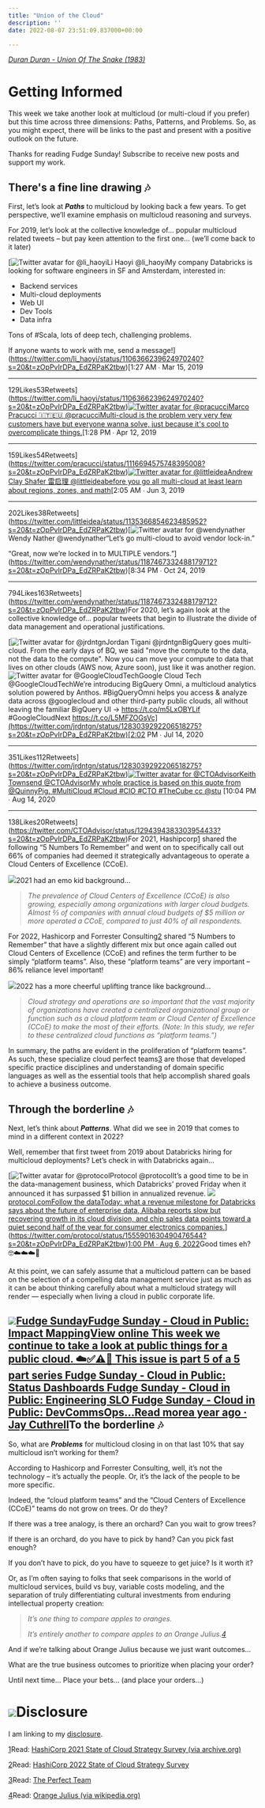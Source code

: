 ```yaml
---
title: "Union of the Cloud"
description: ''
date: 2022-08-07 23:51:09.837000+00:00

---
```


*[Duran Duran - Union Of The Snake (1983)](https://www.youtube.com/watch?v=n6p5Q6_JBes)*

Getting Informed
================

This week we take another look at multicloud (or multi-cloud if you prefer) but this time across three dimensions: Paths, Patterns, and Problems. So, as you might expect, there will be links to the past and present with a positive outlook on the future.

Thanks for reading Fudge Sunday! Subscribe to receive new posts and support my work.

There's a fine line drawing 🎶
-----------------------------

First, let’s look at ***Paths*** to multicloud by looking back a few years. To get perspective, we’ll examine emphasis on multicloud reasoning and surveys.

For 2019, let’s look at the collective knowledge of… popular multicloud related tweets – but pay keen attention to the first one… (we’ll come back to it later)

[![Twitter avatar for @li_haoyi](https://substackcdn.com/image/twitter_name/w_96/li_haoyi.jpg)Li Haoyi @li\_haoyiMy company Databricks is looking for software engineers in SF and Amsterdam, interested in:

- Backend services
- Multi-cloud deployments
- Web UI
- Dev Tools
- Data infra

Tons of #Scala, lots of deep tech, challenging problems.

If anyone wants to work with me, send a message!](https://twitter.com/li_haoyi/status/1106366239624970240?s=20&t=zOpPvIrDPa_EdZRPaK2tbw)[1:27 AM ∙ Mar 15, 2019

---

129Likes53Retweets](https://twitter.com/li_haoyi/status/1106366239624970240?s=20&t=zOpPvIrDPa_EdZRPaK2tbw)[![Twitter avatar for @pracucci](https://substackcdn.com/image/twitter_name/w_96/pracucci.jpg)Marco Pracucci 🇮🇹🇪🇺 @pracucciMulti-cloud is the problem very very few customers have but everyone wanna solve, just because it's cool to overcomplicate things.](https://twitter.com/pracucci/status/1116694575748395008?s=20&t=zOpPvIrDPa_EdZRPaK2tbw)[1:28 PM ∙ Apr 12, 2019

---

159Likes54Retweets](https://twitter.com/pracucci/status/1116694575748395008?s=20&t=zOpPvIrDPa_EdZRPaK2tbw)[![Twitter avatar for @littleidea](https://substackcdn.com/image/twitter_name/w_96/littleidea.jpg)Andrew Clay Shafer 雷启理 @littleideabefore you go all multi-cloud at least learn about regions, zones, and math](https://twitter.com/littleidea/status/1135366854623485952?s=20&t=zOpPvIrDPa_EdZRPaK2tbw)[2:05 AM ∙ Jun 3, 2019

---

202Likes38Retweets](https://twitter.com/littleidea/status/1135366854623485952?s=20&t=zOpPvIrDPa_EdZRPaK2tbw)[![Twitter avatar for @wendynather](https://substackcdn.com/image/twitter_name/w_96/wendynather.jpg)Wendy Nather @wendynather“Let’s go multi-cloud to avoid vendor lock-in.”

“Great, now we’re locked in to MULTIPLE vendors.”](https://twitter.com/wendynather/status/1187467332488179712?s=20&t=zOpPvIrDPa_EdZRPaK2tbw)[8:34 PM ∙ Oct 24, 2019

---

794Likes163Retweets](https://twitter.com/wendynather/status/1187467332488179712?s=20&t=zOpPvIrDPa_EdZRPaK2tbw)For 2020, let’s again look at the collective knowledge of… popular tweets that begin to illustrate the divide of data management and operational justifications.

[![Twitter avatar for @jrdntgn](https://substackcdn.com/image/twitter_name/w_96/jrdntgn.jpg)Jordan Tigani @jrdntgnBigQuery goes multi-cloud. From the early days of BQ, we said "move the compute to the data, not the data to the compute". Now you can move your compute to data that lives on other clouds (AWS now, Azure soon), just like it was another region. ![Twitter avatar for @GoogleCloudTech](https://substackcdn.com/image/twitter_name/w_40/GoogleCloudTech.jpg)Google Cloud Tech @GoogleCloudTechWe’re introducing BigQuery Omni, a multicloud analytics solution powered by Anthos. #BigQueryOmni helps you access & analyze data across @googlecloud and other third-party public clouds, all without leaving the familiar BigQuery UI → https://t.co/m5LxOBYLif #GoogleCloudNext https://t.co/L5MFZOGsVc](https://twitter.com/jrdntgn/status/1283039292206518275?s=20&t=zOpPvIrDPa_EdZRPaK2tbw)[2:02 PM ∙ Jul 14, 2020

---

351Likes112Retweets](https://twitter.com/jrdntgn/status/1283039292206518275?s=20&t=zOpPvIrDPa_EdZRPaK2tbw)[![Twitter avatar for @CTOAdvisor](https://substackcdn.com/image/twitter_name/w_96/CTOAdvisor.jpg)Keith Townsend @CTOAdvisorMy whole practice is based on this quote from @QuinnyPig. #MultiCloud #Cloud #CIO #CTO #TheCube cc @stu](https://twitter.com/CTOAdvisor/status/1294394383303954433?s=20&t=zOpPvIrDPa_EdZRPaK2tbw) [10:04 PM ∙ Aug 14, 2020

---

138Likes20Retweets](https://twitter.com/CTOAdvisor/status/1294394383303954433?s=20&t=zOpPvIrDPa_EdZRPaK2tbw)For 2021, Hashipcorp[1](#footnote-1) shared the following “5 Numbers To Remember” and went on to specifically call out 66% of companies had deemed it strategically advantageous to operate a Cloud Centers of Excellence (CCoE).

[![](https://bucketeer-e05bbc84-baa3-437e-9518-adb32be77984.s3.amazonaws.com/public/images/3614aaba-8de2-4fb8-a22d-d7eb7253988e_2204x1030.png)](https://substackcdn.com/image/fetch/f_auto,q_auto:good,fl_progressive:steep/https%3A%2F%2Fbucketeer-e05bbc84-baa3-437e-9518-adb32be77984.s3.amazonaws.com%2Fpublic%2Fimages%2F3614aaba-8de2-4fb8-a22d-d7eb7253988e_2204x1030.png)2021 had an emo kid background…
> *The prevalence of Cloud Centers of Excellence (CCoE) is also growing, especially among organizations with larger cloud budgets. Almost ⅔ of companies with annual cloud budgets of $5 million or more operated a CCoE, compared to just 40% of all respondents.*
> 
> 

For 2022, Hashicorp and Forrester Consulting[2](#footnote-2) shared “5 Numbers to Remember” that have a slightly different mix but once again called out Cloud Centers of Excellence (CCoE) and refines the term further to be simply “platform teams”. Also, these “platform teams” are very important – 86% reliance level important!

[![](https://bucketeer-e05bbc84-baa3-437e-9518-adb32be77984.s3.amazonaws.com/public/images/cd89557a-8102-4bf2-af0c-faf14376dc2a_2134x1016.png)](https://substackcdn.com/image/fetch/f_auto,q_auto:good,fl_progressive:steep/https%3A%2F%2Fbucketeer-e05bbc84-baa3-437e-9518-adb32be77984.s3.amazonaws.com%2Fpublic%2Fimages%2Fcd89557a-8102-4bf2-af0c-faf14376dc2a_2134x1016.png)2022 has a more cheerful uplifting trance like background…
> *Cloud strategy and operations are so important that the vast majority of organizations have created a centralized organizational group or function such as a cloud platform team or Cloud Center of Excellence (CCoE) to make the most of their efforts. (Note: In this study, we refer to these centralized cloud functions as “platform teams.”)*
> 
> 

In summary, the paths are evident in the proliferation of “platform teams”. As such, these specialize cloud perfect teams[3](#footnote-3) are those that developed specific practice disciplines and understanding of domain specific languages as well as the essential tools that help accomplish shared goals to achieve a business outcome.

Through the borderline 🎶
------------------------

Next, let’s think about ***Patterns***. What did we see in 2019 that comes to mind in a different context in 2022?

Well, remember that first tweet from 2019 about Databricks hiring for multicloud deployments? Let’s check in with Databricks again… 

[![Twitter avatar for @protocol](https://substackcdn.com/image/twitter_name/w_96/protocol.jpg)Protocol @protocolIt’s a good time to be in the data-management business, which Databricks' proved Friday when it announced it has surpassed $1 billion in annualized revenue. [![](https://bucketeer-e05bbc84-baa3-437e-9518-adb32be77984.s3.amazonaws.com/public/images/f490d925-eab1-40db-a637-1f539f6d9974_1200x600.jpeg)protocol.comFollow the dataToday: what a revenue milestone for Databricks says about the future of enterprise data, Alibaba reports slow but recovering growth in its cloud division, and chip sales data points toward a quiet second half of the year for consumer electronics companies.](https://www.protocol.com/newsletters/protocol-enterprise/databricks-one-billion-alibaba-cloud)](https://twitter.com/protocol/status/1555901630490476544?s=20&t=zOpPvIrDPa_EdZRPaK2tbw)[1:00 PM ∙ Aug 6, 2022](https://twitter.com/protocol/status/1555901630490476544?s=20&t=zOpPvIrDPa_EdZRPaK2tbw)Good times eh? 🤓☁️☁️☁️🤯

At this point, we can safely assume that a multicloud pattern can be based on the selection of a compelling data management service just as much as it can be about thinking carefully about what a multicloud strategy will render — especially when living a cloud in public corporate life.

[![](https://bucketeer-e05bbc84-baa3-437e-9518-adb32be77984.s3.amazonaws.com/public/images/58409c1d-315a-477e-9392-64c82bab22dd_992x992.png)Fudge SundayFudge Sunday - Cloud in Public: Impact MappingView online This week we continue to take a look at public things for a public cloud. ☁️✅⚠️🛑 This issue is part 5 of a 5 part series Fudge Sunday - Cloud in Public: Status Dashboards Fudge Sunday - Cloud in Public: Engineering SLO Fudge Sunday - Cloud in Public: DevCommsOps…Read morea year ago · Jay Cuthrell](https://sunday.fudge.org/p/fudge-sunday-cloud-in-public-impact-mapping-826383?utm_source=substack&utm_campaign=post_embed&utm_medium=web)To the borderline 🎶
-------------------

So, what are ***Problems*** for multicloud closing in on that last 10% that say multicloud isn’t working for them? 

According to Hashicorp and Forrester Consulting, well, it’s not the technology – it’s actually the people. Or, it’s the lack of the people to be more specific.

Indeed, the “cloud platform teams” and the “Cloud Centers of Excellence (CCoE)” teams do not grow on trees. Or do they?

If there was a tree analogy, is there an orchard? Can you wait to grow trees?

If there is an orchard, do you have to pick by hand? Can you pick fast enough?

If you don’t have to pick, do you have to squeeze to get juice? Is it worth it?

Or, as I’m often saying to folks that seek comparisons in the world of multicloud services, build vs buy, variable costs modeling, and the separation of truly differentiating cultural investments from enduring intellectual property creation:


> *It’s one thing to compare apples to oranges.* 
> 
> *It’s entirely another to compare apples to an Orange Julius.[4](#footnote-4)*
> 
> 

And if we’re talking about Orange Julius because we just want outcomes…

What are the true business outcomes to prioritize when placing your order?

Until next time… Place your bets… (and place your orders…)

[![](https://bucketeer-e05bbc84-baa3-437e-9518-adb32be77984.s3.amazonaws.com/public/images/24c1bc56-e6e7-4e2f-8277-ed8a73662534_666x375.jpeg)](https://substackcdn.com/image/fetch/f_auto,q_auto:good,fl_progressive:steep/https%3A%2F%2Fbucketeer-e05bbc84-baa3-437e-9518-adb32be77984.s3.amazonaws.com%2Fpublic%2Fimages%2F24c1bc56-e6e7-4e2f-8277-ed8a73662534_666x375.jpeg)Disclosure
==========

I am linking to my [disclosure](https://jaycuthrell.com/disclosure/?utm_campaign=Fudge%20Sunday&utm_medium=email&utm_source=Revue%20newsletter).

[1](#footnote-anchor-1)Read: [HashiCorp 2021 State of Cloud Strategy Survey (via archive.org)](https://web.archive.org/web/20210811160340/https://www.hashicorp.com/state-of-the-cloud)

[2](#footnote-anchor-2)Read: [HashiCorp 2022 State of Cloud Strategy Survey](https://www.hashicorp.com/state-of-the-cloud)

[3](#footnote-anchor-3)Read: [The Perfect Team](https://fudge.org/archive/the-perfect-team/)

[4](#footnote-anchor-4)Read: [Orange Julius (via wikipedia.org)](https://en.wikipedia.org/wiki/Orange_Julius)

